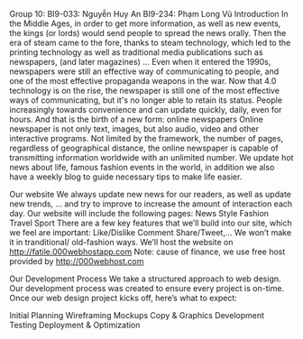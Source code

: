 Group 10:
BI9-033: Nguyễn Huy An
BI9-234: Phạm Long Vũ
Introduction
In the Middle Ages, in order to get more information, as well as new events, the kings (or lords) would send people to spread the news orally. Then the era of steam came to the fore, thanks to steam technology, which led to the printing technology as well as traditional media publications such as newspapers, (and later magazines) ... Even when it entered the 1990s, newspapers were still an effective way of communicating to people, and one of the most effective propaganda weapons in the war.
Now that 4.0 technology is on the rise, the newspaper is still one of the most effective ways of communicating, but it's no longer able to retain its status. People increasingly towards convenience and can update quickly, daily, even for hours. And that is the birth of a new form: online newspapers
Online newspaper is not only text, images, but also audio, video and other interactive programs. Not limited by the framework, the number of pages, regardless of geographical distance, the online newspaper is capable of transmitting information worldwide with an unlimited number.
We update hot news about life, famous fashion events in the world, in addition we also have a weekly blog to guide necessary tips to make life easier.

Our website
We always update new news for our readers, as well as update new trends, ... and try to improve to increase the amount of interaction each day.
Our website will include the following pages:
News
Style
Fashion
Travel
Sport
There are a few key features that we’ll build into our site, which we feel are important:
Like/Dislike
Comment
Share/Tweet,...
We won’t make it in tranditional/ old-fashion ways. We’ll host the website on http://fatile.000webhostapp.com Note: cause of finance, we use free host provided by http://000webhost.com

Our Development Process
We take a structured approach to web design. Our development process was created to ensure every project is on-time. Once our web design project kicks off, here’s what to expect:

Initial Planning
Wireframing
Mockups
Copy & Graphics
Development
Testing
Deployment & Optimization
